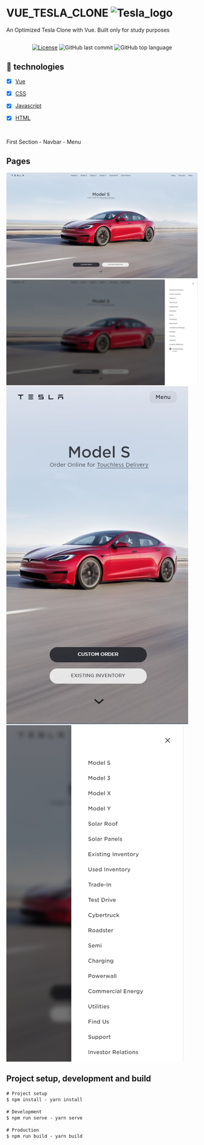 # VUE_TESLA_CLONE ![Tesla_logo](https://user-images.githubusercontent.com/72607039/145508558-2eaff84c-7af9-43bc-99f1-ad19668b1c04.png)


An Optimized Tesla Clone with Vue. Built only for study purposes

##

<div align="center" style="margin: 20px; text-align: center">

  [![License](http://img.shields.io/:license-mit-blue.svg?style=flat-square)](https://github.com/BinaryLeo/REACT_TESLA_CLONE/blob/main/LICENSE)
  ![GitHub last commit](https://img.shields.io/github/last-commit/BinaryLeo/REACT_TESLA_CLONE?style=flat-square)
  ![GitHub top language](https://img.shields.io/github/languages/top/BinaryLeo/REACT_TESLA_CLONE?style=flat-square)

</div>

## 🧪 technologies

- [x] [Vue](https://)
- [x] [CSS](https://)
- [x] [Javascript](https://)
- [x] [HTML](https://)


<br>

First Section - Navbar - Menu

## Pages

![Image from website](/github-images/clone-desktop-main.jpg)
![Image from website](/github-images/clone-desktop-menu.jpg)
![Image from website](/github-images/clone-mobile-main.jpg)
![Image from website](/github-images/clone-mobile-menu.jpg)

## Project setup, development and build

```
# Project setup
$ npm install - yarn install

# Development
$ npm run serve - yarn serve

# Production
$ npm run build - yarn build

```
